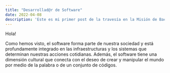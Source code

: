 ```yaml
---
title: "Desarrollad@r de Software"
date: 2022-04-08
description: 'Este es mi primer post de la travesía en la Misión de Backend con Node JS de Launch X.'
---
```


Hola!

Como hemos visto, el software forma parte de nuestra sociedad y está profundamente integrado en las infraestructuras y los sistemas que determinan nuestras acciones cotidianas. Además, el software tiene una dimensión cultural que conecta con el deseo de crear y manipular el mundo por medio de la palabra o de un conjunto de códigos.


  
